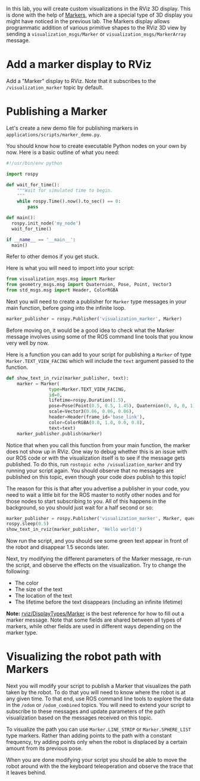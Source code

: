 In this lab, you will create custom visualizations in the RViz 3D display.
This is done with the help of [Markers](http://wiki.ros.org/rviz/DisplayTypes/Marker), which are a special type of 3D display you might have noticed in the previous lab.
The Markers display allows programmatic addition of various primitive shapes to the RViz 3D view by sending a `visualization_msgs/Marker` or `visualization_msgs/MarkerArray` message.

# Add a marker display to RViz
Add a "Marker" display to RViz.
Note that it subscribes to the `/visualization_marker` topic by default.

# Publishing a Marker

Let's create a new demo file for publishing markers in `applications/scripts/marker_demo.py`.

You should know how to create executable Python nodes on your own by now.
Here is a basic outline of what you need:
```py
#!/usr/bin/env python

import rospy

def wait_for_time():                                              
    """Wait for simulated time to begin.                          
    """                                                           
    while rospy.Time().now().to_sec() == 0:                       
        pass

def main():
  rospy.init_node('my_node')
  wait_for_time()

if __name__ == '__main__':
  main()
```
Refer to other demos if you get stuck.

Here is what you will need to import into your script:
```py
from visualization_msgs.msg import Marker
from geometry_msgs.msg import Quaternion, Pose, Point, Vector3
from std_msgs.msg import Header, ColorRGBA
```

Next you will need to create a publisher for `Marker` type messages in your main function, before going into the infinite loop.

```py
marker_publisher = rospy.Publisher('visualization_marker', Marker)
```

Before moving on, it would be a good idea to check what the Marker message involves using some of the ROS command line tools that you know very well by now.

Here is a function you can add to your script for publishing a `Marker` of type `Marker.TEXT_VIEW_FACING` which will include the `text` argument passed to the function.

```py
def show_text_in_rviz(marker_publisher, text):
    marker = Marker(
                type=Marker.TEXT_VIEW_FACING,
                id=0,
                lifetime=rospy.Duration(1.5),
                pose=Pose(Point(0.5, 0.5, 1.45), Quaternion(0, 0, 0, 1)),
                scale=Vector3(0.06, 0.06, 0.06),
                header=Header(frame_id='base_link'),
                color=ColorRGBA(0.0, 1.0, 0.0, 0.8),
                text=text)
    marker_publisher.publish(marker)
```

Notice that when you call this function from your main function, the marker does not show up in RViz.
One way to debug whether this is an issue with our ROS code or with the visualization itself is to see if the message gets published.
To do this, run `rostopic echo /visualization_marker` and try running your script again.
You should observe that no messages are published on this topic, even though your code *does* publish to this topic!

The reason for this is that after you advertise a publisher in your code, you need to wait a little bit for the ROS master to notify other nodes and for those nodes to start subscribing to you.
All of this happens in the background, so you should just wait for a half second or so:
```py
marker_publisher = rospy.Publisher('visualization_marker', Marker, queue_size=5)
rospy.sleep(0.5)                                                             
show_text_in_rviz(marker_publisher, 'Hello world!')
```

Now run the script, and you should see some green text appear in front of the robot and disappear 1.5 seconds later.

Next, try modifying the different parameters of the Marker message, re-run the script, and observe the effects on the visualization.
Try to change the following:
- The color
- The size of the text
- The location of the text
- The lifetime before the text disappears (including an infinite lifetime)

**Note:** [rviz/DisplayTypes/Marker](http://wiki.ros.org/rviz/DisplayTypes/Marker) is the best reference for how to fill out a marker message.
Note that some fields are shared between all types of markers, while other fields are used in different ways depending on the marker type.

# Visualizing the robot path with Markers

Next you will modify your script to publish a Marker that visualizes the path taken by the robot. To do that you will need to know where the robot is at any given time. To that end, use ROS command line tools to explore the data in the `/odom` or `/odom_combined` topics. You will need to extend your script to subscribe to these messages and update parameters of the path visualization based on the messages received on this topic.

To visualize the path you can use `Marker.LINE_STRIP` or `Marker.SPHERE_LIST` type markers. Rather than adding points to the path with a constant frequency, try adding points only when the robot is displaced by a certain amount from its previous pose. 

When you are done modifying your script you should be able to move the robot around with the the keyboard teleoperation and observe the trace that it leaves behind.

